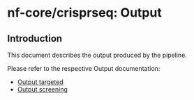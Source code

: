 # nf-core/crisprseq: Output

## Introduction

This document describes the output produced by the pipeline.

Please refer to the respective Output documentation:

- [Output targeted](output-targeted)
- [Output screening](output-screening)

